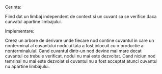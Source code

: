 Cerinta:

Fiind dat un limbaj independent de context si un cuvant sa se verifice daca cunvatul apartine limbajului.


Implementare:

Creez un arbore de derivare unde fiecare nod contine cuvantul in care un nonterminal al cuvantului nodului tata a fost inlocuit cu o productie a nonterminalului. Cand cuvantul dintr-un nod devine mai mare decat cuvantul ce trebuie verificat, nodul nu mai este dezvoltat. Cand niciun nod temrinal nu mai este dezvolat si cuvantul nu a fost acceptat atunci cuvantul nu apartine limbajului.
